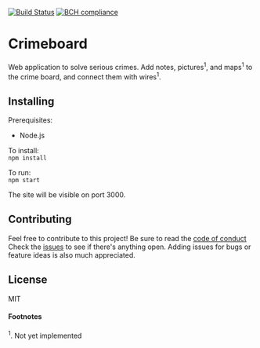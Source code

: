 [![Build Status](https://travis-ci.com/ricardovogel/crimeboard.svg?branch=dev)](https://travis-ci.com/ricardovogel/crimeboard) [![BCH compliance](https://bettercodehub.com/edge/badge/ricardovogel/crimeboard?branch=dev)](https://bettercodehub.com/)
# Crimeboard
Web application to solve serious crimes. Add notes, pictures<sup>1</sup>, and maps<sup>1</sup> to the crime board, and connect them with wires<sup>1</sup>.

## Installing
Prerequisites:  
- Node.js  

To install:  
```npm install```  

To run:  
```npm start```

The site will be visible on port 3000.

## Contributing
Feel free to contribute to this project! Be sure to read the [code of conduct](https://github.com/ricardovogel/crimeboard/blob/dev/CODE_OF_CONDUCT.md
) Check the [issues](https://github.com/ricardovogel/crimeboard/issues) to see if there's anything open. Adding issues for bugs or feature ideas is also much appreciated.


## License 
MIT  


#### Footnotes
<sup>1</sup>. Not yet implemented
